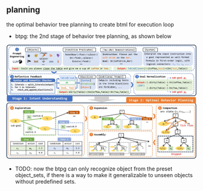## planning
the optimal behavior tree planning to create btml for execution loop

- btpg: the 2nd stage of behavior tree planning, as shown below

![!\[btpg\](docs/btpg.jpeg)](../../docs/assets/btpg.jpeg)

- TODO: now the btpg can only recognize object from the preset object_sets, if there is a way to make it generalizable to unseen objects without predefined sets.
